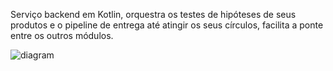 Serviço backend em Kotlin, orquestra os testes de hipóteses de seus produtos e o pipeline de entrega até atingir os seus círculos, facilita a ponte entre os outros módulos.

![diagram](moove.svg)